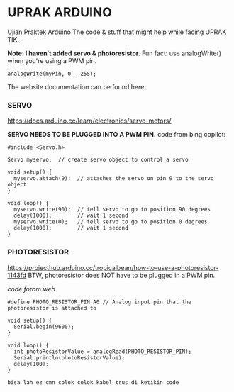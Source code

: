 # UPRAK ARDUINO
Ujian Praktek Arduino
The code & stuff that might help while facing UPRAK TIK.

**Note: I haven't added servo & photoresistor.**
Fun fact: use analogWrite() when you're using a PWM pin.

```
analogWrite(myPin, 0 - 255);
```

The website documentation can be found here:
### SERVO
https://docs.arduino.cc/learn/electronics/servo-motors/

**SERVO NEEDS TO BE PLUGGED INTO A PWM PIN.**
code from bing copilot:
```
#include <Servo.h>

Servo myservo;  // create servo object to control a servo

void setup() {
  myservo.attach(9);  // attaches the servo on pin 9 to the servo object
}

void loop() {
  myservo.write(90);  // tell servo to go to position 90 degrees
  delay(1000);        // wait 1 second
  myservo.write(0);   // tell servo to go to position 0 degrees
  delay(1000);        // wait 1 second
}
```


### PHOTORESISTOR
https://projecthub.arduino.cc/tropicalbean/how-to-use-a-photoresistor-1143fd
BTW, photoresistor does NOT have to be plugged in a PWM pin.


*code forom web*
```
#define PHOTO_RESISTOR_PIN A0 // Analog input pin that the photoresistor is attached to

void setup() {
  Serial.begin(9600);
}

void loop() {
  int photoResistorValue = analogRead(PHOTO_RESISTOR_PIN);
  Serial.println(photoResistorValue);
  delay(100);
}
```

```
bisa lah ez cmn colok colok kabel trus di ketikin code
```
